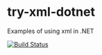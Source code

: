 # try-xml-dotnet

Examples of using xml in .NET

[![Build Status](https://travis-ci.org/nikaburu/try-xml-dotnet.svg?branch=master)](https://travis-ci.org/nikaburu/try-xml-dotnet)
